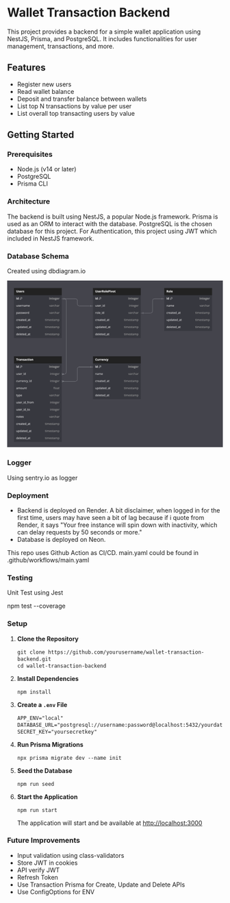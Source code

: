 # Wallet Transaction Backend

This project provides a backend for a simple wallet application using NestJS, Prisma, and PostgreSQL. It includes functionalities for user management, transactions, and more.

## Features

- Register new users
- Read wallet balance
- Deposit and transfer balance between wallets
- List top N transactions by value per user
- List overall top transacting users by value

## Getting Started

### Prerequisites

- Node.js (v14 or later)
- PostgreSQL
- Prisma CLI


### Architecture

The backend is built using NestJS, a popular Node.js framework. Prisma is used as an ORM to interact with the database. PostgreSQL is the chosen database for this project. For Authentication, this project using JWT which included in NestJS framework.

### Database Schema
Created using dbdiagram.io

![alt text](image.png)

### Logger
Using sentry.io as logger

### Deployment

- Backend is deployed on Render.
   A bit disclaimer, when logged in for the first time, users may have seen a bit of lag because if i quote from Render, it says "Your free instance will spin down with inactivity, which can delay requests by 50 seconds or more."
- Database is deployed on Neon.

This repo uses Github Action as CI/CD. main.yaml could be found in .github/workflows/main.yaml

### Testing

Unit Test using Jest
   
   npm test --coverage


### Setup

1. **Clone the Repository**

   ```
   git clone https://github.com/yourusername/wallet-transaction-backend.git
   cd wallet-transaction-backend
   ```

2. **Install Dependencies**

   ```
   npm install
   ```

3. **Create a `.env` File**
   ```
   APP_ENV="local"
   DATABASE_URL="postgresql://username:password@localhost:5432/yourdatabase"
   SECRET_KEY="yoursecretkey"
   ```
4. **Run Prisma Migrations**
   ```
   npx prisma migrate dev --name init
   ```

5. **Seed the Database**
   ```
   npm run seed
   ```

6. **Start the Application**
   ```
   npm run start
   ```
   The application will start and be available at [http://localhost:3000](http://localhost:3000)


### Future Improvements

- Input validation using class-validators
- Store JWT in cookies
- API verify JWT
- Refresh Token
- Use Transaction Prisma for Create, Update and Delete APIs
- Use ConfigOptions for ENV